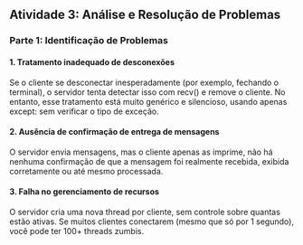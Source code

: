 ## Atividade 3: Análise e Resolução de Problemas
### Parte 1: Identificação de Problemas


#### 1. Tratamento inadequado de desconexões
Se o cliente se desconectar inesperadamente (por exemplo, fechando o terminal), o servidor tenta detectar isso com recv() e remove o cliente. No entanto, esse tratamento está muito genérico e silencioso, usando apenas except: sem verificar o tipo de exceção.

#### 2. Ausência de confirmação de entrega de mensagens
O servidor envia mensagens, mas o cliente apenas as imprime, não há nenhuma confirmação de que a mensagem foi realmente recebida, exibida corretamente ou até mesmo processada.

#### 3. Falha no gerenciamento de recursos
O servidor cria uma nova thread por cliente, sem controle sobre quantas estão ativas.
Se muitos clientes conectarem (mesmo que só por 1 segundo), você pode ter 100+ threads zumbis.


